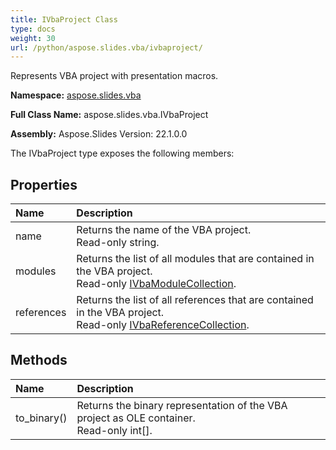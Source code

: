 ```yaml
---
title: IVbaProject Class
type: docs
weight: 30
url: /python/aspose.slides.vba/ivbaproject/
---
```


Represents VBA project with presentation macros.

**Namespace:** [aspose.slides.vba](/python/aspose.slides.vba/)

**Full Class Name:** aspose.slides.vba.IVbaProject

**Assembly:**  Aspose.Slides Version: 22.1.0.0

The IVbaProject type exposes the following members:
## **Properties**
|**Name**|**Description**|
| :- | :- |
|name|Returns the name of the VBA project.<br/>            Read-only string.|
|modules|Returns the list of all modules that are contained in the VBA project.<br/>            Read-only [IVbaModuleCollection](/python/aspose.slides.vba/ivbamodulecollection/).|
|references|Returns the list of all references that are contained in the VBA project.<br/>            Read-only [IVbaReferenceCollection](/python/aspose.slides.vba/ivbareferencecollection/).|
## **Methods**
|**Name**|**Description**|
| :- | :- |
|to_binary()|Returns the binary representation of the VBA project as OLE container.<br/>            Read-only int[].|
